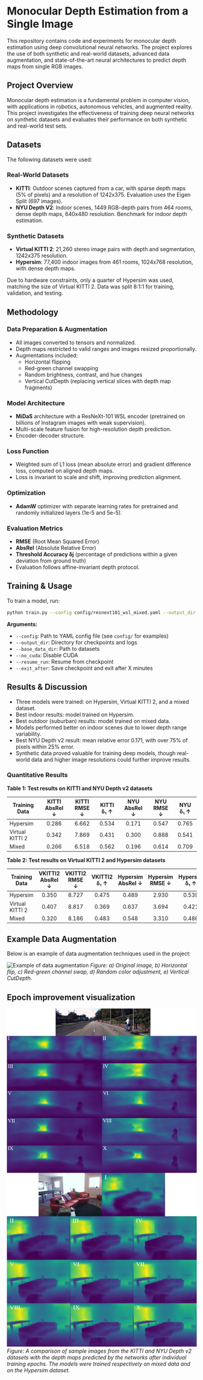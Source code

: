 # Monocular Depth Estimation from a Single Image

This repository contains code and experiments for monocular depth estimation using deep convolutional neural networks. The project explores the use of both synthetic and real-world datasets, advanced data augmentation, and state-of-the-art neural architectures to predict depth maps from single RGB images.

## Project Overview

Monocular depth estimation is a fundamental problem in computer vision, with applications in robotics, autonomous vehicles, and augmented reality. This project investigates the effectiveness of training deep neural networks on synthetic datasets and evaluates their performance on both synthetic and real-world test sets.

## Datasets

The following datasets were used:

### Real-World Datasets
- **KITTI**: Outdoor scenes captured from a car, with sparse depth maps (5% of pixels) and a resolution of 1242x375. Evaluation uses the Eigen Split (697 images).
- **NYU Depth V2**: Indoor scenes, 1449 RGB-depth pairs from 464 rooms, dense depth maps, 640x480 resolution. Benchmark for indoor depth estimation.

### Synthetic Datasets
- **Virtual KITTI 2**: 21,260 stereo image pairs with depth and segmentation, 1242x375 resolution.
- **Hypersim**: 77,400 indoor images from 461 rooms, 1024x768 resolution, with dense depth maps.

Due to hardware constraints, only a quarter of Hypersim was used, matching the size of Virtual KITTI 2. Data was split 8:1:1 for training, validation, and testing.

## Methodology

### Data Preparation & Augmentation
- All images converted to tensors and normalized.
- Depth maps restricted to valid ranges and images resized proportionally.
- Augmentations included:
  - Horizontal flipping
  - Red-green channel swapping
  - Random brightness, contrast, and hue changes
  - Vertical CutDepth (replacing vertical slices with depth map fragments)

### Model Architecture
- **MiDaS** architecture with a ResNeXt-101 WSL encoder (pretrained on billions of Instagram images with weak supervision).
- Multi-scale feature fusion for high-resolution depth prediction.
- Encoder-decoder structure.

### Loss Function
- Weighted sum of L1 loss (mean absolute error) and gradient difference loss, computed on aligned depth maps.
- Loss is invariant to scale and shift, improving prediction alignment.

### Optimization
- **AdamW** optimizer with separate learning rates for pretrained and randomly initialized layers (1e-5 and 5e-5).

### Evaluation Metrics
- **RMSE** (Root Mean Squared Error)
- **AbsRel** (Absolute Relative Error)
- **Threshold Accuracy δj** (percentage of predictions within a given deviation from ground truth)
- Evaluation follows affine-invariant depth protocol.

## Training & Usage

To train a model, run:
```bash
python train.py --config config/resnext101_wsl_mixed.yaml --output_dir ./output
```

**Arguments:**
- `--config`: Path to YAML config file (see `config/` for examples)
- `--output_dir`: Directory for checkpoints and logs
- `--base_data_dir`: Path to datasets
- `--no_cuda`: Disable CUDA
- `--resume_run`: Resume from checkpoint
- `--exit_after`: Save checkpoint and exit after X minutes

## Results & Discussion

- Three models were trained: on Hypersim, Virtual KITTI 2, and a mixed dataset.
- Best indoor results: model trained on Hypersim.
- Best outdoor (suburban) results: model trained on mixed data.
- Models performed better on indoor scenes due to lower depth range variability.
- Best NYU Depth v2 result: mean relative error 0.171, with over 75% of pixels within 25% error.
- Synthetic data proved valuable for training deep models, though real-world data and higher image resolutions could further improve results.

### Quantitative Results

**Table 1: Test results on KITTI and NYU Depth v2 datasets**

| Training Data     | KITTI AbsRel ↓ | KITTI RMSE ↓ | KITTI δ₁ ↑ | NYU AbsRel ↓ | NYU RMSE ↓ | NYU δ₁ ↑ |
|------------------|:--------------:|:------------:|:----------:|:------------:|:----------:|:--------:|
| Hypersim         |     0.286      |    6.662     |   0.534    |    0.171     |   0.547    |  0.765   |
| Virtual KITTI 2  |     0.342      |    7.869     |   0.431    |    0.300     |   0.888    |  0.541   |
| Mixed            |     0.266      |    6.518     |   0.562    |    0.196     |   0.614    |  0.709   |

**Table 2: Test results on Virtual KITTI 2 and Hypersim datasets**

| Training Data     | VKITTI2 AbsRel ↓ | VKITTI2 RMSE ↓ | VKITTI2 δ₁ ↑ | Hypersim AbsRel ↓ | Hypersim RMSE ↓ | Hypersim δ₁ ↑ |
|------------------|:----------------:|:--------------:|:------------:|:-----------------:|:---------------:|:-------------:|
| Hypersim         |      0.350       |     8.727      |    0.475     |      0.489        |     2.930       |    0.539      |
| Virtual KITTI 2  |      0.407       |     8.817      |    0.369     |      0.637        |     3.694       |    0.421      |
| Mixed            |      0.320       |     8.186      |    0.483     |      0.548        |     3.310       |    0.486      |

## Example Data Augmentation

Below is an example of data augmentation techniques used in the project:

![Example of data augmentation](./img/augm.png)
*Figure: a) Original image, b) Horizontal flip, c) Red-green channel swap, d) Random color adjustment, e) Vertical CutDepth.*

## Epoch improvement visualization

![Epoch improvement visualization](./img/epok_progres.png)
*Figure: A comparison of sample images from the KITTI and NYU Depth v2 datasets with the depth maps predicted by the networks after individual training epochs. The models were trained respectively on mixed data and on the Hypersim dataset.*
